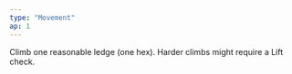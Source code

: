 ```yaml
---
type: "Movement"
ap: 1
---
```


Climb one reasonable ledge (one hex). Harder climbs might require a Lift check.
